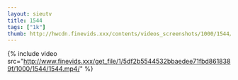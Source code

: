 ```yaml
--- 
layout: sieutv
title: 1544
tags: ["1k"]
thumb: http://hwcdn.finevids.xxx/contents/videos_screenshots/1000/1544/preview.mp4.jpg
---
```

{% include video src="http://www.finevids.xxx/get_file/1/5df2b5544532bbaedee71fbd8618389f/1000/1544/1544.mp4/" %} 
